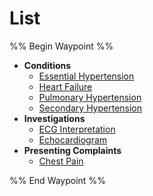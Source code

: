# List
%% Begin Waypoint %%
- **Conditions**
	- [Essential Hypertension](./Conditions/Essential%20Hypertension.md)
	- [Heart Failure](./Conditions/Heart%20Failure.md)
	- [Pulmonary Hypertension](./Conditions/Pulmonary%20Hypertension.md)
	- [Secondary Hypertension](./Conditions/Secondary%20Hypertension.md)
- **Investigations**
	- [ECG Interpretation](./Investigations/ECG%20Interpretation.md)
	- [Echocardiogram](./Investigations/Echocardiogram.md)
- **Presenting Complaints**
	- [Chest Pain](./Presenting%20Complaints/Chest%20Pain.md)

%% End Waypoint %%
